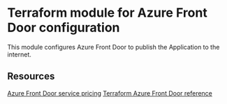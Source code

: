 # Terraform module for Azure Front Door configuration

This module configures Azure Front Door to publish the Application to the internet.

## Resources

[Azure Front Door service pricing](https://azure.microsoft.com/en-us/pricing/details/frontdoor/)
[Terraform Azure Front Door reference](https://registry.terraform.io/providers/hashicorp/azurerm/latest/docs/resources/frontdoor)
